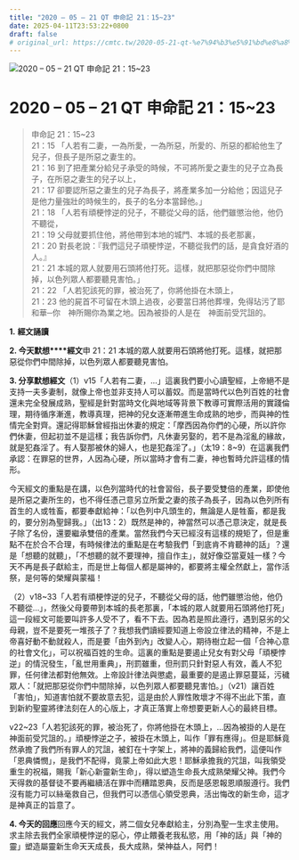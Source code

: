 ```yaml
---
title: "2020 – 05 – 21 QT 申命記 21：15~23"
date: 2025-04-11T23:53:22+0800
draft: false
# original_url: https://cmtc.tw/2020-05-21-qt-%e7%94%b3%e5%91%bd%e8%a8%98-21%ef%bc%9a1523
---
```


![2020 – 05 – 21 QT 申命記 21：15~23](/images/qt.jpg   "2020 – 05 – 21 QT 申命記 21：15~23")

# 2020 – 05 – 21 QT 申命記 21：15~23

> 申命記 21：15~23  
> 21：15 「人若有二妻，一為所愛，一為所惡，所愛的、所惡的都給他生了兒子，但長子是所惡之妻生的。  
> 21：16 到了把產業分給兒子承受的時候，不可將所愛之妻生的兒子立為長子，在所惡之妻生的兒子以上，  
> 21：17 卻要認所惡之妻生的兒子為長子，將產業多加一分給他；因這兒子是他力量強壯的時候生的，長子的名分本當歸他。」  
> 21：18 「人若有頑梗悖逆的兒子，不聽從父母的話，他們雖懲治他，他仍不聽從，  
> 21：19 父母就要抓住他，將他帶到本地的城門、本城的長老那裏，  
> 21：20 對長老說：『我們這兒子頑梗悖逆，不聽從我們的話，是貪食好酒的人。』  
> 21：21 本城的眾人就要用石頭將他打死。這樣，就把那惡從你們中間除掉，以色列眾人都要聽見害怕。」  
> 21：22 「人若犯該死的罪，被治死了，你將他掛在木頭上，  
> 21：23 他的屍首不可留在木頭上過夜，必要當日將他葬埋，免得玷污了耶和華─你　神所賜你為業之地。因為被掛的人是在　神面前受咒詛的。

**1.** **經文誦讀**

**2. 今天默想****經文**申 21：21 本城的眾人就要用石頭將他打死。這樣，就把那惡從你們中間除掉，以色列眾人都要聽見害怕。

**3. 分享默想經文**（1）v15「人若有二妻，…」這裏我們要小心讀聖經，上帝絕不是支持一夫多妻制，就像上帝也並非支持人可以蓄奴。而是當時代以色列百姓的社會還未完全發展成熟，聖經是針對當時文化與地域等背景下教導可實際活用的實踐倫理，期待循序漸進，教導真理，把神的兒女逐漸帶進生命成熟的地步，而與神的性情完全對齊。還記得耶穌曾經指出休妻的規定：「摩西因為你們的心硬，所以許你們休妻，但起初並不是這樣；我告訴你們，凡休妻另娶的，若不是為淫亂的緣故，就是犯姦淫了。有人娶那被休的婦人，也是犯姦淫了。」（太19：8~9）在這裏我們承認：在罪惡的世界，人因為心硬，所以當時才會有二妻，神也暫時允許這樣的情形。

今天經文的重點是在講，以色列當時代的社會習俗，長子要受雙倍的產業，即使他是所惡之妻所生的，也不得任憑己意另立所愛之妻的孩子為長子，因為以色列所有首生的人或牲畜，都要奉獻給神：「以色列中凡頭生的，無論是人是牲畜，都是我的，要分別為聖歸我。」（出13：2）既然是神的，神當然可以憑己意決定，就是長子除了名份，還要繼承雙倍的產業。當然我們今天已經沒有這樣的規矩了，但是重點不在於合不合理，有時候律法的重點是在考驗我們「到底肯不肯聽神的話」？還是「想聽的就聽」，「不想聽的就不要理神，擅自作主」，就好像亞當夏娃一樣？今天不再是長子獻給主，而是世上每個人都是屬神的，都要將主權全然獻上，當作活祭，是何等的榮耀與蒙福！

（2）v18~33「人若有頑梗悖逆的兒子，不聽從父母的話，他們雖懲治他，他仍不聽從…」，然後父母要帶到本城的長老那裏，「本城的眾人就要用石頭將他打死」這一段經文可能要叫許多人受不了，看不下去。因為若是照此遵行，遇到惡劣的父母親，豈不是要死一堆孩子了？我想我們讀經要知道上帝設立律法的精神，不是上帝喜好動不動就殺人，而是要「由外到內」改變人心，期待樹立起一個「合神心意的社會文化」，可以祝福百姓的生命。這裏的重點是要遏止兒女有對父母「頑梗悖逆」的情況發生，「亂世用重典」，刑罰雖重，但刑罰只針對惡人有效，義人不犯罪，任何律法都對他無效。上帝設計律法與懲處，最重要的是遏止罪惡蔓延，污穢眾人：「就把那惡從你們中間除掉，以色列眾人都要聽見害怕。」（v21）讓百姓「害怕」，知道害怕就不要故意去犯，這是由於人罪性敗壞才不得不出此下策，直到新約聖靈將律法刻在人的心版上，才真正落實上帝想要更新人心的最終目標。

v22~23「人若犯該死的罪，被治死了，你將他掛在木頭上，…因為被掛的人是在　神面前受咒詛的。」頑梗悖逆之子，被掛在木頭上，叫作「罪有應得」。但是耶穌竟然承擔了我們所有罪人的咒詛，被釘在十字架上，將神的義歸給我們，這便叫作「恩典憐憫」，是我們不配得，竟蒙上帝如此大恩！耶穌承擔我的咒詛，叫我領受重生的祝福，賜我「新心新靈新生命」，得以塑造生命長大成熟榮耀父神。我們今天得救的基督徒不要再繼續活在罪中而糟踏恩典，反而是感恩報恩順服遵行。我們沒有能力可以絲毫救自己，但我們可以憑信心領受恩典，活出悔改的新生命，這才是神真正的旨意了。

**4. 今天的回應**回應今天的經文，將二個女兒奉獻給主，分別為聖一生求主使用。求主除去我們全家頑梗悖逆的惡心，停止餵養老我私慾，用「神的話」與「神的靈」塑造屬靈新生命天天成長，長大成熟，榮神益人，阿們！